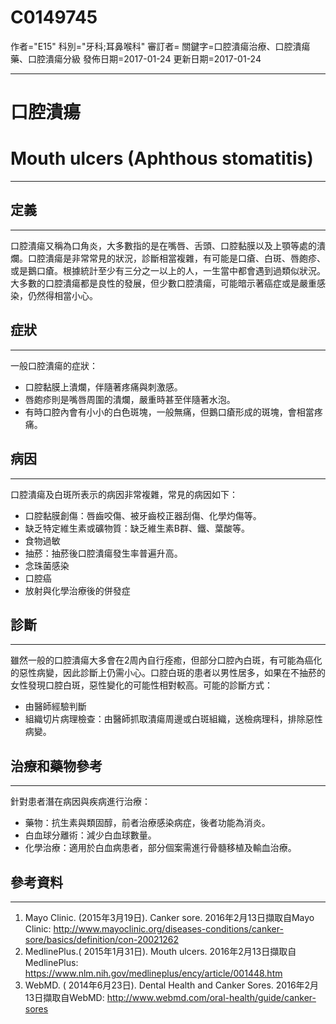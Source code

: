 # C0149745
作者="E15"
科別="牙科;耳鼻喉科"
審訂者=
關鍵字=口腔潰瘍治療、口腔潰瘍藥、口腔潰瘍分級
發佈日期=2017-01-24
更新日期=2017-01-24

----------
# 口腔潰瘍
# Mouth ulcers (Aphthous stomatitis)
----------
## 定義
----------

口腔潰瘍又稱為口角炎，大多數指的是在嘴唇、舌頭、口腔黏膜以及上顎等處的潰爛。口腔潰瘍是非常常見的狀況，診斷相當複雜，有可能是口瘡、白斑、唇皰疹、或是鵝口瘡。根據統計至少有三分之一以上的人，一生當中都會遇到過類似狀況。大多數的口腔潰瘍都是良性的發展，但少數口腔潰瘍，可能暗示著癌症或是嚴重感染，仍然得相當小心。

## 症狀
----------

一般口腔潰瘍的症狀：

- 口腔黏膜上潰爛，伴隨著疼痛與刺激感。
- 唇皰疹則是嘴唇周圍的潰爛，嚴重時甚至伴隨著水泡。
- 有時口腔內會有小小的白色斑塊，一般無痛，但鵝口瘡形成的斑塊，會相當疼痛。
## 病因
----------

口腔潰瘍及白斑所表示的病因非常複雜，常見的病因如下：

- 口腔黏膜創傷：唇齒咬傷、被牙齒校正器刮傷、化學灼傷等。
- 缺乏特定維生素或礦物質：缺乏維生素B群、鐵、葉酸等。
- 食物過敏
- 抽菸：抽菸後口腔潰瘍發生率普遍升高。
- 念珠菌感染
- 口腔癌
- 放射與化學治療後的併發症
## 診斷
----------

雖然一般的口腔潰瘍大多會在2周內自行痊癒，但部分口腔內白斑，有可能為癌化的惡性病變，因此診斷上仍需小心。口腔白斑的患者以男性居多，如果在不抽菸的女性發現口腔白斑，惡性變化的可能性相對較高。可能的診斷方式：

- 由醫師經驗判斷
- 組織切片病理檢查：由醫師抓取潰瘍周邊或白斑組織，送檢病理科，排除惡性病變。
## 治療和藥物參考
----------

針對患者潛在病因與疾病進行治療：

- 藥物：抗生素與類固醇，前者治療感染病症，後者功能為消炎。
- 白血球分離術：減少白血球數量。
- 化學治療：適用於白血病患者，部分個案需進行骨髓移植及輸血治療。 
## 參考資料
----------
1. Mayo Clinic. (2015年3月19日). Canker sore. 2016年2月13日擷取自Mayo Clinic:
  http://www.mayoclinic.org/diseases-conditions/canker-sore/basics/definition/con-20021262
2. MedlinePlus.( 2015年1月31日). Mouth ulcers. 2016年2月13日擷取自MedlinePlus:
  https://www.nlm.nih.gov/medlineplus/ency/article/001448.htm
3. WebMD. ( 2014年6月23日). Dental Health and Canker Sores. 2016年2月13日擷取自WebMD:
  http://www.webmd.com/oral-health/guide/canker-sores

 

